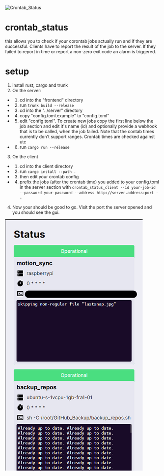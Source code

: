 ![Crontab_Status](frontend/favicon.ico)

# crontab_status

this allows you to check if your corontab jobs actually run and if they are successful. Clients have to report the result of the job to the server. If they failed to report in time or report a non-zero exit code an alarm is triggered.

# setup

1. install rust, cargo and trunk
2. On the server:

- 1. cd into the "frontend" directory
- 2. run `trunk build --release`
- 3. cd into the "../server" directory
- 4. copy "config.toml.example" to "config.toml"
- 5. edit "config.toml". To create new jobs copy the first line below the job section and edit it's name (id) and optionally provide a webhook that is to be called, when the job failed. Note that the contab times currently don't support ranges. Crontab times are checked against utc
- 6. run `cargo run --release`

3. On the client

- 1. cd into the client directory
- 2. run `cargo install --path .`
- 3. then edit your crontab config
- 4. prefix the jobs (after the crontab time) you added to your config.toml in the server section with `crontab_status_client --id your-job-id --password your-password --address http://server.address:port -- `

4. Now your should be good to go. Visit the port the server opened and you should see the gui.

![Screenshot](screenshot.png)
